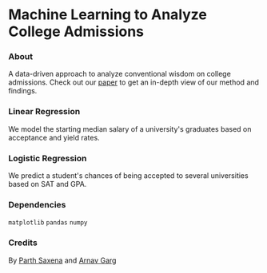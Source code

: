 # Machine Learning to Analyze College Admissions

### About
A data-driven approach to analyze conventional wisdom on college admissions. Check out our [paper](http://parthsaxena.com/docs/Analyzing+College+Admissions.pdf) to get an in-depth view of our method and findings.

### Linear Regression
We model the starting median salary of a university's graduates based on acceptance and yield rates.

### Logistic Regression
We predict a student's chances of being accepted to several universities based on SAT and GPA. 

### Dependencies
`matplotlib`
`pandas`
`numpy`

### Credits
By [Parth Saxena](http://parthsaxena.com) and [Arnav Garg](https://github.com/arnavgarg)
